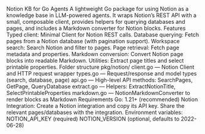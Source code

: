 Notion KB for Go Agents
A lightweight Go package for using Notion as a knowledge base in LLM-powered agents. It wraps Notion’s REST API with a small, composable client, provides helpers for querying databases and pages, and includes a Markdown converter for Notion blocks.
Features
Typed client: Minimal Client for Notion REST calls.
Database querying: Fetch pages from a Notion database (with pagination support).
Workspace search: Search Notion and filter to pages.
Page retrieval: Fetch page metadata and properties.
Markdown conversion: Convert Notion page blocks into readable Markdown.
Utilities: Extract page titles and select printable properties.
Folder structure
pkg/notion/
client.go — Notion Client and HTTP request wrapper
types.go — Request/response and model types (search, database, page)
api.go — High-level API methods: SearchPages, GetPage, QueryDatabase
extract.go — Helpers: ExtractNotionTitle, SelectPrintableProperties
markdown.go — NotionMarkdownConverter to render blocks as Markdown
Requirements
Go: 1.21+ (recommended)
Notion Integration:
Create a Notion integration and copy its API key.
Share the relevant pages/databases with the integration.
Environment variables:
NOTION_API_KEY (required)
NOTION_VERSION (optional, defaults to 2022-06-28)
